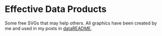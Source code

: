 # Effective Data Products
Some free SVGs that may help others. All graphics have been created by me and used in my posts in [dataREADME](https://datareadme.substack.com). 

